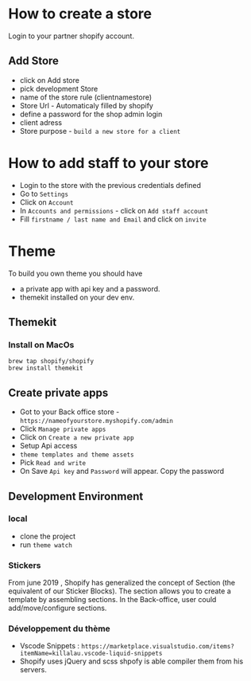 # How to create a store

 Login to your partner shopify account.

## Add Store

* click on Add store
* pick development Store
* name of the store rule (clientnamestore)
* Store Url - Automaticaly filled by shopify
* define a password for the shop admin login
* client adress
* Store purpose - `build a new store for a client`

# How to add staff to your store

* Login to the store with the previous credentials defined
* Go to `Settings`
* Click on `Account`
* In `Accounts and permissions` - click on `Add staff account`
* Fill `firstname / last name and Email` and click on `invite`

# Theme

To build you own theme you should have
* a private app with api key and a password.
* themekit installed on your dev env.

## Themekit

### Install on MacOs
```
brew tap shopify/shopify
brew install themekit
```

## Create private apps

* Got to your Back office store - `https://nameofyourstore.myshopify.com/admin`
* Click `Manage private apps`
* Click on `Create a new private app`
* Setup Api access
*  `theme templates and theme assets`
* Pick `Read and write`
* On Save `Api key` and `Password` will appear. Copy the password


## Development Environment

### local
* clone the project
* run `theme watch`


### Stickers
From june 2019 , Shopify has generalized the concept of Section (the equivalent of our Sticker Blocks). The section allows you to create a template by assembling sections.
In the Back-office, user could add/move/configure sections.

### Développement du thème
- Vscode Snippets : `https://marketplace.visualstudio.com/items?itemName=killalau.vscode-liquid-snippets`
- Shopify uses jQuery and scss shpofy is able compiler them from his servers.

